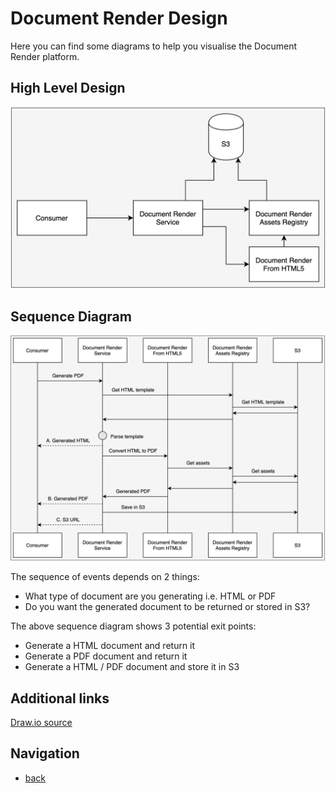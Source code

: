 # Document Render Design

Here you can find some diagrams to help you visualise the Document Render platform.

## High Level Design
![High Level Design](../../../assets/chs/document_render/design/docRenderHighLevelDesign.png)

## Sequence Diagram 
![Sequence Diagram](../../../assets/chs/document_render/design/docRenderSequenceDiagram.png)

The sequence of events depends on 2 things:

- What type of document are you generating i.e. HTML or PDF
- Do you want the generated document to be returned or stored in S3?

The above sequence diagram shows 3 potential exit points:

- Generate a HTML document and return it
- Generate a PDF document and return it
- Generate a HTML / PDF document and store it in S3

## Additional links

[Draw.io source](../../../assets/chs/document_render/design/docRender.drawio)

## Navigation

- [back](../README.md)

